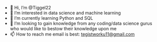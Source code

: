 - 👋 Hi, I’m @Tiggel22
- 👀 I’m interested in data science and machine learning
- 🌱 I’m currently learning Python and SQL
- 💞️ I’m looking to gain knowledge from any coding/data science gurus who would like to bestow their knowledge upon me
- 📫 How to reach me email is best: tegistworku11@gmail.com

<!---
Tiggel22/Tiggel22 is a ✨ special ✨ repository because its `README.md` (this file) appears on your GitHub profile.
You can click the Preview link to take a look at your changes.
--->
